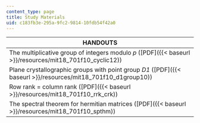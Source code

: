 ```yaml
---
content_type: page
title: Study Materials
uid: c183fb3e-295a-9fc2-9814-10fdb54f42a0
---
```


| HANDOUTS |
| --- |
| The multiplicative group of integers modulo _p_ ([PDF]({{< baseurl >}}/resources/mit18_701f10_cyclic12)) |
| Plane crystallographic groups with point group _D1_ ([PDF]({{< baseurl >}}/resources/mit18_701f10_d1group10)) |
| Row rank = column rank ([PDF]({{< baseurl >}}/resources/mit18_701f10_rrk_crk)) |
| The spectral theorem for hermitian matrices ([PDF]({{< baseurl >}}/resources/mit18_701f10_spthm))